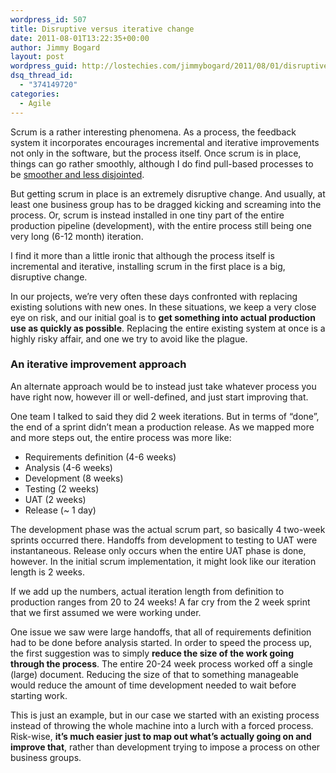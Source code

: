 ```yaml
---
wordpress_id: 507
title: Disruptive versus iterative change
date: 2011-08-01T13:22:35+00:00
author: Jimmy Bogard
layout: post
wordpress_guid: http://lostechies.com/jimmybogard/2011/08/01/disruptive-versus-iterative-change/
dsq_thread_id:
  - "374149720"
categories:
  - Agile
---
```

Scrum is a rather interesting phenomena. As a process, the feedback system it incorporates encourages incremental and iterative improvements not only in the software, but the process itself. Once scrum is in place, things can go rather smoothly, although I do find pull-based processes to be [smoother and less disjointed](http://lostechies.com/jimmybogard/2011/05/13/from-sprints-to-pull-based-flow/).

But getting scrum in place is an extremely disruptive change. And usually, at least one business group has to be dragged kicking and screaming into the process. Or, scrum is instead installed in one tiny part of the entire production pipeline (development), with the entire process still being one very long (6-12 month) iteration.

I find it more than a little ironic that although the process itself is incremental and iterative, installing scrum in the first place is a big, disruptive change.

In our projects, we’re very often these days confronted with replacing existing solutions with new ones. In these situations, we keep a very close eye on risk, and our initial goal is to **get something into actual production use as quickly as possible**. Replacing the entire existing system at once is a highly risky affair, and one we try to avoid like the plague.

### An iterative improvement approach

An alternate approach would be to instead just take whatever process you have right now, however ill or well-defined, and just start improving that.

One team I talked to said they did 2 week iterations. But in terms of “done”, the end of a sprint didn’t mean a production release. As we mapped more and more steps out, the entire process was more like:

  * Requirements definition (4-6 weeks)
  * Analysis (4-6 weeks)
  * Development (8 weeks)
  * Testing (2 weeks)
  * UAT (2 weeks)
  * Release (~ 1 day)

The development phase was the actual scrum part, so basically 4 two-week sprints occurred there. Handoffs from development to testing to UAT were instantaneous. Release only occurs when the entire UAT phase is done, however. In the initial scrum implementation, it might look like our iteration length is 2 weeks. 

If we add up the numbers, actual iteration length from definition to production ranges from 20 to 24 weeks! A far cry from the 2 week sprint that we first assumed we were working under.

One issue we saw were large handoffs, that all of requirements definition had to be done before analysis started. In order to speed the process up, the first suggestion was to simply **reduce the size of the work going through the process**. The entire 20-24 week process worked off a single (large) document. Reducing the size of that to something manageable would reduce the amount of time development needed to wait before starting work.

This is just an example, but in our case we started with an existing process instead of throwing the whole machine into a lurch with a forced process. Risk-wise, **it’s much easier just to map out what’s actually going on and improve that**, rather than development trying to impose a process on other business groups.